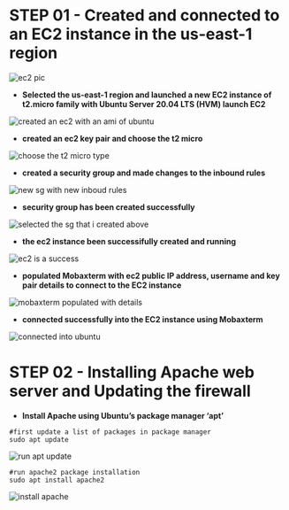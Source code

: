 


# STEP 01 - Created and connected to an EC2 instance in the us-east-1 region

![ec2 pic](https://github.com/titusnangitech/LAMP-web-stack-implementation-project/assets/128609800/c2cc67f8-31d6-4623-a196-23042e51a6d0)

- **Selected the us-east-1 region and launched a new EC2 instance of t2.micro family with Ubuntu Server 20.04 LTS (HVM) launch EC2**
  

![created an ec2 with an ami of ubuntu](https://github.com/titusnangitech/LAMP-web-stack-implementation-project/assets/128609800/94e8c5b3-0d2b-4c37-9782-4eedc5328b3d)


- **created an ec2 key pair and choose the t2 micro**
  
  
![choose the t2 micro type](https://github.com/titusnangitech/LAMP-web-stack-implementation-project/assets/128609800/046148d2-ab8b-42f9-8a02-f3135fda948f)


- **created a security group and made changes to the inbound rules**
  
  
![new sg with new inboud rules](https://github.com/titusnangitech/LAMP-web-stack-implementation-project/assets/128609800/71bdcce5-497a-4414-947b-831b1f0b9fe0)

- **security group has been created successfully**
  
  
![selected the sg that i created above](https://github.com/titusnangitech/LAMP-web-stack-implementation-project/assets/128609800/e4fe27a7-de03-45b5-91d9-4001f6473643)


- **the ec2 instance been successifully created and running**

![ec2 is a success](https://github.com/titusnangitech/LAMP-web-stack-implementation-project/assets/128609800/a43cc32b-cd97-4e2f-8bf3-6067e6694bf3)


- **populated Mobaxterm with ec2 public IP address, username and key pair details to connect to the EC2 instance**

  
![mobaxterm populated with details](https://github.com/titusnangitech/LAMP-web-stack-implementation-project/assets/128609800/f35b59f3-52d2-4720-9146-23dc0aee0864)


- **connected successfully into the EC2 instance using Mobaxterm**

  
![connected into ubuntu](https://github.com/titusnangitech/LAMP-web-stack-implementation-project/assets/128609800/f1f8bc9e-653c-401b-a4f7-4892cab8c7b1)

# STEP 02 - Installing Apache web server and Updating the firewall

- **Install Apache using Ubuntu’s package manager ‘apt’**

```
#first update a list of packages in package manager
sudo apt update
 ```

![run apt update](https://github.com/titusnangitech/LAMP-web-stack-implementation-project/assets/128609800/abbcd97a-0f79-431a-8e6d-8d88d75ae57b)


```
#run apache2 package installation
sudo apt install apache2
```

![install apache](https://github.com/titusnangitech/LAMP-web-stack-implementation-project/assets/128609800/04d52075-a25e-4aff-9145-44ba34c6bf3d)
